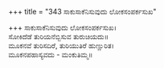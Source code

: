 +++
title = "343 ಸಾಕುಸಾಕೆನಿಸುವುದು ಲೋಕಸಂಪರ್ಕಸುಖ"

+++
ಸಾಕುಸಾಕೆನಿಸುವುದು ಲೋಕಸಂಪರ್ಕಸುಖ।  
ಸೋಕಿದೆಡೆ ತುರಿಯನೆಬ್ಬಿಸುವ ತುರುಚಿಯದು॥  
ಮೂಕನವೆ ತುರಿಸದಿರೆ, ತುರಿಯುತಿರೆ ಹುಣ್ಣುರಿತ।  
ಮೂಕನಪಹಾಸ್ಯವದು - ಮಂಕುತಿಮ್ಮ॥  
